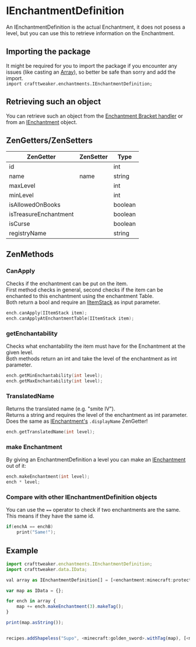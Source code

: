 # IEnchantmentDefinition

An IEnchantmentDefinition is the actual Enchantment, it does not posess a level, but you can use this to retrieve information on the Enchantment.  

## Importing the package
It might be required for you to import the package if you encounter any issues (like casting an [Array](/AdvancedFunctions/Arrays_and_Loops/)), so better be safe than sorry and add the import.  
`import crafttweaker.enchantments.IEnchantmentDefinition;`

## Retrieving such an object
You can retrieve such an object from the [Enchantment Bracket handler](/Vanilla/Brackets/Bracket_Enchantment/) or from an [IEnchantment](/Vanilla/Enchantments/IEnchantment/) object.

## ZenGetters/ZenSetters

| ZenGetter             | ZenSetter | Type    |
|-----------------------|-----------|---------|
| id                    |           | int     |
| name                  | name      | string  |
| maxLevel              |           | int     |
| minLevel              |           | int     |
| isAllowedOnBooks      |           | boolean |
| isTreasureEnchantment |           | boolean |
| isCurse               |           | boolean |
| registryName          |           | string  |

## ZenMethods
### CanApply
Checks if the enchantment can be put on the item.  
First method checks in general, second checks if the item can be enchanted to this enchantment using the enchantment Table.  
Both return a bool and require an [IItemStack](/Vanilla/Items/IItemStack/) as input parameter.
```objectivec
ench.canApply(IItemStack item);
ench.canApplyAtEnchantmentTable(IItemStack item);
```

### getEnchantability
Checks what enchantability the item must have for the Enchantment at the given level.  
Both methods return an int and take the level of the enchantment as int parameter.
```objectivec
ench.getMinEnchantability(int level);
ench.getMaxEnchantability(int level);
```

### TranslatedName
Returns the translated name (e.g. "smite IV").  
Returns a string and requires the level of the enchantment as int parameter.  
Does the same as [IEnchantment's](/Vanilla/Enchantments/IEnchantment/) `.displayName` ZenGetter!
```objectivec
ench.getTranslatedName(int level);
```

### make Enchantment
By giving an EnchantmentDefinition a level you can make an [IEnchantment](/Vanilla/Enchantments/IEnchantment/) out of it:
```objectivec
ench.makeEnchantment(int level);
ench * level;
```

### Compare with other IEnchantmentDefinition objects
You can use the `==` operator to check if two enchantments are the same.  
This means if they have the same id.
```objectivec
if(enchA == enchB)
    print("Same!");
```


## Example
```javascript
import crafttweaker.enchantments.IEnchantmentDefinition;
import crafttweaker.data.IData;

val array as IEnchantmentDefinition[] = [<enchantment:minecraft:protection>,<enchantment:minecraft:fire_protection>,<enchantment:minecraft:feather_falling>,<enchantment:minecraft:blast_protection>,<enchantment:minecraft:projectile_protection>,<enchantment:minecraft:respiration>,<enchantment:minecraft:aqua_affinity>];

var map as IData = {};

for ench in array {
	map += ench.makeEnchantment(3).makeTag();
}

print(map.asString());


recipes.addShapeless("Supo", <minecraft:golden_sword>.withTag(map), [<minecraft:iron_sword>, <minecraft:golden_sword>]);

```